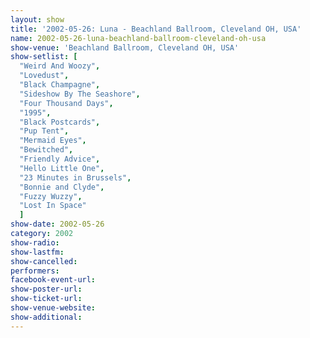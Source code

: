 ```yaml
---
layout: show
title: '2002-05-26: Luna - Beachland Ballroom, Cleveland OH, USA'
name: 2002-05-26-luna-beachland-ballroom-cleveland-oh-usa
show-venue: 'Beachland Ballroom, Cleveland OH, USA'
show-setlist: [
  "Weird And Woozy",
  "Lovedust",
  "Black Champagne",
  "Sideshow By The Seashore",
  "Four Thousand Days",
  "1995",
  "Black Postcards",
  "Pup Tent",
  "Mermaid Eyes",
  "Bewitched",
  "Friendly Advice",
  "Hello Little One",
  "23 Minutes in Brussels",
  "Bonnie and Clyde",
  "Fuzzy Wuzzy",
  "Lost In Space"
  ]
show-date: 2002-05-26
category: 2002
show-radio: 
show-lastfm: 
show-cancelled: 
performers: 
facebook-event-url: 
show-poster-url: 
show-ticket-url: 
show-venue-website: 
show-additional: 
---
```


